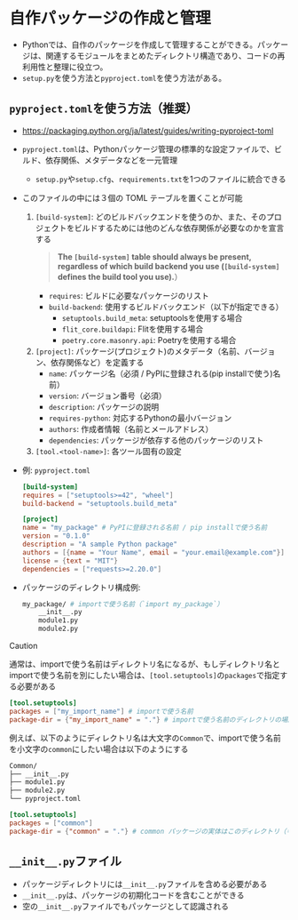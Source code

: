 # 自作パッケージの作成と管理
- Pythonでは、自作のパッケージを作成して管理することができる。パッケージは、関連するモジュールをまとめたディレクトリ構造であり、コードの再利用性と整理に役立つ。
- `setup.py`を使う方法と`pyproject.toml`を使う方法がある。

## `pyproject.toml`を使う方法（推奨）
- https://packaging.python.org/ja/latest/guides/writing-pyproject-toml

- `pyproject.toml`は、Pythonパッケージ管理の標準的な設定ファイルで、ビルド、依存関係、メタデータなどを一元管理
  - `setup.py`や`setup.cfg`、`requirements.txt`を1つのファイルに統合できる

- このファイルの中には３個の TOML テーブルを置くことが可能
  1. `[build-system]`: どのビルドバックエンドを使うのか、また、そのプロジェクトをビルドするためには他のどんな依存関係が必要なのかを宣言する
     > **The `[build-system]` table should always be present, regardless of which build backend you use (`[build-system]` defines the build tool you use).**）
     - `requires`: ビルドに必要なパッケージのリスト
     - `build-backend`: 使用するビルドバックエンド（以下が指定できる）
         - `setuptools.build_meta`: setuptoolsを使用する場合
         - `flit_core.buildapi`: Flitを使用する場合
         - `poetry.core.masonry.api`: Poetryを使用する場合
  2. `[project]`: パッケージ(プロジェクト)のメタデータ（名前、バージョン、依存関係など）を定義する
     - `name`: パッケージ名（必須 / PyPIに登録される(pip installで使う)名前）
     - `version`: バージョン番号（必須）
     - `description`: パッケージの説明
     - `requires-python`: 対応するPythonの最小バージョン
     - `authors`: 作成者情報（名前とメールアドレス）
     - `dependencies`: パッケージが依存する他のパッケージのリスト
  3. `[tool.<tool-name>]`: 各ツール固有の設定

- 例: `pyproject.toml`
  ```toml
  [build-system]
  requires = ["setuptools>=42", "wheel"]
  build-backend = "setuptools.build_meta"

  [project]
  name = "my_package" # PyPIに登録される名前 / pip installで使う名前
  version = "0.1.0"
  description = "A sample Python package"
  authors = [{name = "Your Name", email = "your.email@example.com"}]
  license = {text = "MIT"}
  dependencies = ["requests>=2.20.0"]
  ```

- パッケージのディレクトリ構成例:
  ```bash
  my_package/ # importで使う名前（`import my_package`）
      __init__.py
      module1.py
      module2.py
  ```

> [!CAUTION]  
> 通常は、importで使う名前はディレクトリ名になるが、もしディレクトリ名とimportで使う名前を別にしたい場合は、`[tool.setuptools]`の`packages`で指定する必要がある  
> ```toml
> [tool.setuptools]
> packages = ["my_import_name"] # importで使う名前
> package-dir = {"my_import_name" = "."} # importで使う名前のディレクトリの場所
> ```
> 例えば、以下のようにディレクトリ名は大文字の`Common`で、importで使う名前を小文字の`common`にしたい場合は以下のようにする
> ```markdown
> Common/
> ├── __init__.py
> ├── module1.py
> ├── module2.py
> └── pyproject.toml
> ```
> ```toml
> [tool.setuptools]
> packages = ["common"]
> package-dir = {"common" = "."} # common パッケージの実体はこのディレクトリ（＝カレント）
> ```

## `__init__.py`ファイル
- パッケージディレクトリには`__init__.py`ファイルを含める必要がある
- `__init__.py`は、パッケージの初期化コードを含むことができる
- 空の`__init__.py`ファイルでもパッケージとして認識される